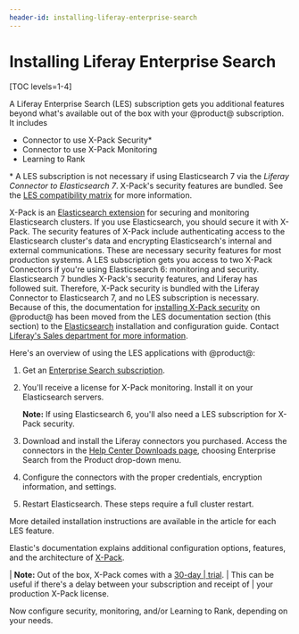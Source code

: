 ```yaml
---
header-id: installing-liferay-enterprise-search
---
```


# Installing Liferay Enterprise Search

[TOC levels=1-4]

A Liferay Enterprise Search (LES) subscription gets you additional features
beyond what's available out of the box with your @product@ subscription. It
includes

- Connector to use X-Pack Security*
- Connector to use X-Pack Monitoring
- Learning to Rank

\* A LES subscription is not necessary if using Elasticsearch 7 via the _Liferay Connector to
    Elasticsearch 7_. X-Pack's security features are bundled. See the [LES
    compatibility matrix](https://help.liferay.com/hc/en-us/articles/360016511651-Liferay-Enterprise-Search-Compatibility-Matrix)
    for more information.

X-Pack is an 
[Elasticsearch extension](https://www.elastic.co/guide/en/elasticsearch/reference/7.x/setup-xpack.html)
for securing and monitoring Elasticsearch clusters. If you use Elasticsearch,
you should secure it with X-Pack. The security features of X-Pack include
authenticating access to the Elasticsearch cluster's data and encrypting
Elasticsearch's internal and external communications. These are necessary
security features for most production systems. A LES subscription gets you
access to two X-Pack Connectors if you're using Elasticsearch 6: monitoring and
security. Elasticsearch 7 bundles X-Pack's security features, and Liferay has
followed suit. Therefore, X-Pack security is bundled with the Liferay Connector
to Elasticsearch 7, and no LES subscription is necessary. Because of this, the
documentation for
[installing X-Pack security](/docs/7-2/deploy/-/knowledge_base/d/installing-liferay-enterprise-search-security) 
on @product@ has been moved from the LES documentation section (this section) to
the
[Elasticsearch](/docs/7-2/deploy/-/knowledge_base/d/elasticsearch) 
installation and configuration guide. Contact
[Liferay's Sales department for more information](https://www.liferay.com/contact-us#contact-sales).

Here's an overview of using the LES applications with @product@:

1.  Get an [Enterprise Search subscription](https://help.liferay.com/hc/en-us/articles/360014400932).

2.  You'll receive a license for X-Pack monitoring. Install it on your
    Elasticsearch servers.

    **Note:** If using Elasticsearch 6, you'll also need a LES subscription for
    X-Pack security.

3.  Download and install the Liferay connectors you purchased. Access the
    connectors in the
    [Help Center Downloads page](https://customer.liferay.com/en/downloads),
    choosing Enterprise Search from the Product drop-down menu.

4.  Configure the connectors with the proper credentials, encryption
    information, and settings.

5.  Restart Elasticsearch. These steps require a full cluster restart.

More detailed installation instructions are available in the article for each
LES feature.

Elastic's documentation explains additional configuration options, features,
and the architecture of
[X-Pack](https://www.elastic.co/guide/en/elasticsearch/reference/7.x/configuring-security.html). 

| **Note:** Out of the box, X-Pack comes with a [30-day
| trial](https://www.elastic.co/guide/en/elasticsearch/reference/7.x/start-trial.html).
| This can be useful if there's a delay between your subscription and receipt of
| your production X-Pack license.

Now configure security, monitoring, and/or Learning to Rank, depending on your
needs.

